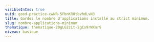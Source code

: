 ```yaml
---
visibleInCms: true
uuid: good-practice-cwNR-5FbnKROtbvhdLvN3
title: Gardez le nombre d’applications installé au strict minimum.
slug: nombre-applications-minimum
thematique: thematique-20gLG2zLt-2gCs9rWXnr9
niveau: basique
---
```

